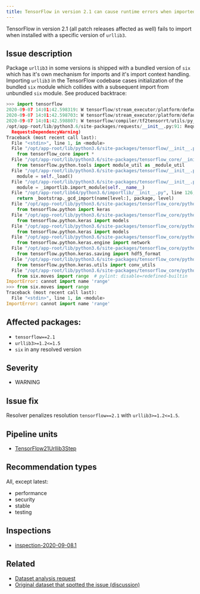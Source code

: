 ```yaml
---
title: TensorFlow in version 2.1 can cause runtime errors when imported, caused by incompatibility between urllib3 and six packages
---
```


TensorFlow in version 2.1 (all patch releases affected as well) fails to import
when installed with a specific version of ``urllib3``.

## Issue description

Package ``urllib3`` in some versions is shipped with a bundled version of
``six`` which has it's own mechanism for imports and it's import context
handling. Importing ``urllib3`` in the TensorFlow codebase cases initialization
of the bundled ``six`` module which collides with a subsequent import from
unbundled ``six`` module. See produced backtrace:

```python
>>> import tensorflow
2020-09-07 14:01:42.598319: W tensorflow/stream_executor/platform/default/dso_loader.cc:55] Could not load dynamic library 'libnvinfer.so.6'; dlerror: libnvinfer.so.6: cannot open shared object file: No such file or directory
2020-09-07 14:01:42.598703: W tensorflow/stream_executor/platform/default/dso_loader.cc:55] Could not load dynamic library 'libnvinfer_plugin.so.6'; dlerror: libnvinfer_plugin.so.6: cannot open shared object file: No such file or directory
2020-09-07 14:01:42.598807: W tensorflow/compiler/tf2tensorrt/utils/py_utils.cc:30] Cannot dlopen some TensorRT libraries. If you would like to use Nvidia GPU with TensorRT, please make sure the missing libraries mentioned above are installed properly.
/opt/app-root/lib/python3.6/site-packages/requests/__init__.py:91: RequestsDependencyWarning: urllib3 (1.5) or chardet (2.3.0) doesn't match a supported version!
  RequestsDependencyWarning)
Traceback (most recent call last):
  File "<stdin>", line 1, in <module>
  File "/opt/app-root/lib/python3.6/site-packages/tensorflow/__init__.py", line 101, in <module>
    from tensorflow_core import *
  File "/opt/app-root/lib/python3.6/site-packages/tensorflow_core/__init__.py", line 40, in <module>
    from tensorflow.python.tools import module_util as _module_util
  File "/opt/app-root/lib/python3.6/site-packages/tensorflow/__init__.py", line 50, in __getattr__
    module = self._load()
  File "/opt/app-root/lib/python3.6/site-packages/tensorflow/__init__.py", line 44, in _load
    module = _importlib.import_module(self.__name__)
  File "/opt/app-root/lib64/python3.6/importlib/__init__.py", line 126, in import_module
    return _bootstrap._gcd_import(name[level:], package, level)
  File "/opt/app-root/lib/python3.6/site-packages/tensorflow_core/python/__init__.py", line 95, in <module>
    from tensorflow.python import keras
  File "/opt/app-root/lib/python3.6/site-packages/tensorflow_core/python/keras/__init__.py", line 27, in <module>
    from tensorflow.python.keras import models
  File "/opt/app-root/lib/python3.6/site-packages/tensorflow_core/python/keras/__init__.py", line 27, in <module>
    from tensorflow.python.keras import models
  File "/opt/app-root/lib/python3.6/site-packages/tensorflow_core/python/keras/models.py", line 25, in <module>
    from tensorflow.python.keras.engine import network
  File "/opt/app-root/lib/python3.6/site-packages/tensorflow_core/python/keras/engine/network.py", line 46, in <module>
    from tensorflow.python.keras.saving import hdf5_format
  File "/opt/app-root/lib/python3.6/site-packages/tensorflow_core/python/keras/saving/hdf5_format.py", line 32, in <module>
    from tensorflow.python.keras.utils import conv_utils
  File "/opt/app-root/lib/python3.6/site-packages/tensorflow_core/python/keras/utils/conv_utils.py", line 22, in <module>
    from six.moves import range  # pylint: disable=redefined-builtin
ImportError: cannot import name 'range'
>>> from six.moves import range
Traceback (most recent call last):
  File "<stdin>", line 1, in <module>
ImportError: cannot import name 'range'
```

## Affected packages:

 * ``tensorflow==2.1``
 * ``urllib3>=1.2<=1.5``
 * ``six`` in any resolved version

## Severity

 * WARNING

## Issue fix

Resolver penalizes resolution ``tensorflow==2.1`` with ``urllib3>=1.2<=1.5``.

## Pipeline units

 * [TensorFlow21Urllib3Step](https://thoth-station.ninja/docs/developers/adviser/thoth.adviser.steps.html#module-thoth.adviser.steps.tensorflow_21_urllib3)

## Recommendation types

All, except latest:

 * performance
 * security
 * stable
 * testing

## Inspections

 * [inspection-2020-09-08.1][1]

## Related

 * [Dataset analysis request][2]
 * [Original dataset that spotted the issue (discussion)][3]

[1]: https://github.com/thoth-station/dependency-monkey-zoo/tree/master/tensorflow/inspection-2020-09-08.1
[2]: https://github.com/thoth-station/datasets/issues/16
[3]: https://github.com/thoth-station/notebooks/issues/70#issuecomment-688664537
